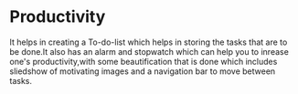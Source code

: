 # Productivity

It helps in creating a To-do-list which helps in storing the tasks that are to be done.It also has an alarm and stopwatch which can help you to inrease one's productivity,with some beautification that is done which includes sliedshow of motivating images and a navigation bar to move between tasks.

